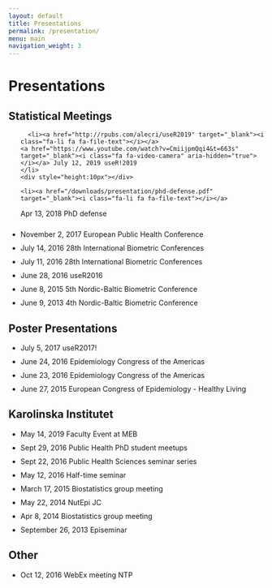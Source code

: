 ```yaml
---
layout: default
title: Presentations
permalink: /presentation/
menu: main
navigation_weight: 3
---
```


Presentations
========

## Statistical Meetings

<ul class="fa-ul">
	
	  <li><a href="http://rpubs.com/alecri/useR2019" target="_blank"><i class="fa-li fa fa-file-text"></i></a> 
	<a href="https://www.youtube.com/watch?v=CmiijpmQqi4&t=663s" target="_blank"><i class="fa fa-video-camera" aria-hidden="true"></i></a> July 12, 2019 useR!2019 
	</li>
	<div style="height:10px"></div>
	
	<li><a href="/downloads/presentation/phd-defense.pdf" target="_blank"><i class="fa-li fa fa-file-text"></i></a> 
Apr 13, 2018 PhD defense
</li>
<div style="height:10px"></div>

  <li><a href="/downloads/presentation/eph.pdf" target="_blank"><i class="fa-li fa fa-file-text"></i></a> 
November 2, 2017 European Public Health Conference
</li>
<div style="height:10px"></div>

  <li><a href="/downloads/presentation/28thIBC_poiwise.pdf" target="_blank"><i class="fa-li fa fa-file-text"></i></a> 
July 14, 2016 28th International Biometric Conferences
</li>
<div style="height:10px"></div>

  <li><a href="/downloads/presentation/28thIBC_measure.pdf" target="_blank"><i class="fa-li fa fa-file-text"></i></a> 
July 11, 2016 28th International Biometric Conferences
</li>
<div style="height:10px"></div>

  <li><a href="http://rpubs.com/alecri/dose-response_meta-analysis" target="_blank"><i class="fa-li fa fa-file-text"></i></a> 
<a href="https://channel9.msdn.com/Events/useR-international-R-User-conference/useR2016/Meta-Analysis-of-Epidemiological-Dose-Response-Studies-with-the-dosresmeta-R-package" target="_blank"><i class="fa fa-video-camera" aria-hidden="true"></i></a> June 28, 2016 useR2016 
</li>
<div style="height:10px"></div>

  <li><a href="/downloads/presentation/crippa5thNBBC.pdf" target="_blank"><i class="fa-li fa fa-file-text"></i></a> 
June 8, 2015 5th Nordic-Baltic Biometric Conference
</li>
<div style="height:10px"></div>

  <li><a href="/downloads/presentation/4thNBBCweb.pdf" target="_blank"><i class="fa-li fa fa-file-text"></i></a> 
June 9, 2013 4th Nordic-Baltic Biometric Conference
</li>
</ul>



## Poster Presentations

<ul class="fa-ul">
  <li><a href="/downloads/poster/useR2017!.pdf" target="_blank"><i class="fa-li fa fa-file-text"></i></a> 
July 5, 2017 useR2017!
</li>
<div style="height:10px"></div>

  <li><a href="/downloads/poster/A new measure of between-studies heterogeneity.pdf" target="_blank"><i class="fa-li fa fa-file-text"></i></a> 
June 24, 2016 Epidemiology Congress of the Americas
</li>
<div style="height:10px"></div>

  <li><a href="/downloads/poster/Point-wise averaging approach.pdf" target="_blank"><i class="fa-li fa fa-file-text"></i></a> 
June 23, 2016 Epidemiology Congress of the Americas
</li>
<div style="height:10px"></div>

  <li><a href="/downloads/poster/healthyliving2015Crippa.pdf" target="_blank"><i class="fa-li fa fa-file-text"></i></a> 
June 27, 2015 European Congress of Epidemiology - Healthy Living
</li>
</ul>



## Karolinska Institutet

<ul class="fa-ul">
	
<li><a href="http://rpubs.com/alecri/probio_design" target="_blank"><i class="fa-li fa fa-file-text"></i></a> 
May 14, 2019 Faculty Event at MEB
</li>
<div style="height:10px"></div>

<li><a href="http://rpubs.com/alecri/intro_shiny" target="_blank"><i class="fa-li fa fa-file-text"></i></a> 
Sept 29, 2016 Public Health PhD student meetups
</li>
<div style="height:10px"></div>

<li><a href="http://rpubs.com/alecri/dosresmeta_phs" target="_blank"><i class="fa-li fa fa-file-text"></i></a> 
Sept 22, 2016 Public Health Sciences seminar series
</li>
<div style="height:10px"></div>

  <li><a href="/downloads/presentation/half-time.pdf" target="_blank"><i class="fa-li fa fa-file-text"></i></a> 
May 12, 2016 Half-time seminar
</li>
<div style="height:10px"></div>

  <li><a href="http://rpubs.com/alecri/introReprRes" target="_blank"><i class="fa-li fa fa-file-text"></i></a> 
March 17, 2015 Biostatistics group meeting
</li>
<div style="height:10px"></div>

  <li><a href="http://rpubs.com/alecri/dosresmetaIntro" target="_blank"><i class="fa-li fa fa-file-text"></i></a> 
May 22, 2014 NutEpi JC
</li>
<div style="height:10px"></div>

  <li><a href="http://rpubs.com/alecri/dosresmetaContinuous" target="_blank"><i class="fa-li fa fa-file-text"></i></a> 
Apr 8, 2014 Biostatistics group meeting
</li>
<div style="height:10px"></div>

  <li><a href="/downloads/presentation/Episeminar.pdf" target="_blank"><i class="fa-li fa fa-file-text"></i></a> 
September 26, 2013 Episeminar
</li>
</ul>




## Other

<ul class="fa-ul">
<li><a href="http://rpubs.com/alecri/fluoride" target="_blank"><i class="fa-li fa fa-file-text"></i></a> 
Oct 12, 2016 WebEx meeting NTP
</li>
<div style="height:10px"></div>
</ul>